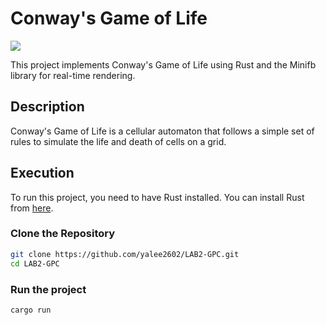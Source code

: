 # Conway's Game of Life

![](https://github.com/alee2602/LAB2-GPC/blob/master/LAB2-GPC.gif)

This project implements Conway's Game of Life using Rust and the Minifb library for real-time rendering.

## Description

Conway's Game of Life is a cellular automaton that follows a simple set of rules to simulate the life and death of cells on a grid.

## Execution

To run this project, you need to have Rust installed. You can install Rust from [here](https://www.rust-lang.org/tools/install).

### Clone the Repository

```bash
git clone https://github.com/yalee2602/LAB2-GPC.git
cd LAB2-GPC
```

### Run the project
```bash
cargo run
```
